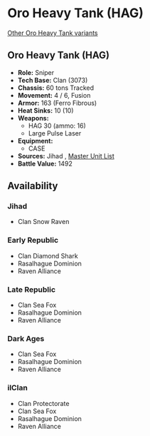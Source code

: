# Oro Heavy Tank (HAG) 

[Other Oro Heavy Tank variants](../oro_heavy_tank.md) 

## Oro Heavy Tank (HAG) 

- **Role:** Sniper 
- **Tech Base:** Clan (3073) 
- **Chassis:** 60 tons Tracked 
- **Movement:** 4 / 6, Fusion 
- **Armor:** 163 (Ferro Fibrous) 
- **Heat Sinks:** 10 (10) 
- **Weapons:** 
  - HAG 30 (ammo: 16) 
  - Large Pulse Laser 
- **Equipment:** 
  - CASE 
- **Sources:** Jihad , [Master Unit List](http://masterunitlist.info/Unit/Details/2341) 
- **Battle Value:** 1492 

## Availability 

### Jihad 

- Clan Snow Raven 

### Early Republic 

- Clan Diamond Shark 
- Rasalhague Dominion 
- Raven Alliance 

### Late Republic 

- Clan Sea Fox 
- Rasalhague Dominion 
- Raven Alliance 

### Dark Ages 

- Clan Sea Fox 
- Rasalhague Dominion 
- Raven Alliance 

### ilClan 

- Clan Protectorate 
- Clan Sea Fox 
- Rasalhague Dominion 
- Raven Alliance 

